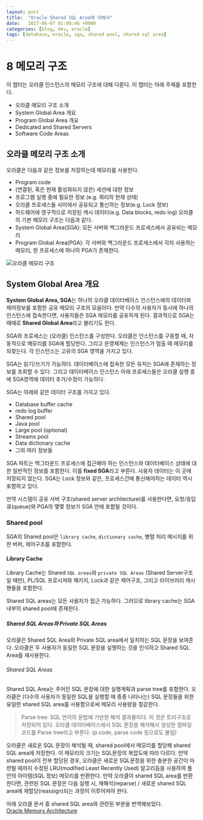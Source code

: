 ```yaml
---
layout: post
title:  "Oracle Shared SQL Area에 대해서"
date:   2017-06-07 01:00:46 +0900
categories: [blog, dev, oracle]
tags: [database, oracle, sga, shared pool, shared sql area]
---
```


# 8 메모리 구조
이 챕터는 오라클 인스턴스의 메모리 구조에 대해 다룬다.
이 챕터는 아래 주제를 포함한다.
  - 오라클 메모리 구조 소개
  - System Global Area 개요
  - Program Global Area 개요
  - Dedicated and Shared Servers
  - Software Code Areas

## 오라클 메모리 구조 소개
오라클은 다음과 같은 정보를 저장하는데 메모리를 사용한다.
  - Program code
  - (연결된, 혹은 현재 활성화되지 않은) 세션에 대한 정보
  - 프로그램 실행 중에 필요한 정보 (e.g. 쿼리의 현재 상태)
  - 오라클 프로세스들 사이에서 공유되고 통신하는 정보(e.g. Lock 정보)
  - 하드웨어에 영구적으로 저장된 캐시 데이터(e.g. Data blocks, redo log)
 오라클의 기본 메모리 구조는 다음과 같다.
   - System Global Area(SGA): 모든 서버와 백그라운드 프로세스에서 공유되는 메모리
   - Program Global Area(PGA): 각 서버와 백그라운드 프로세스에서 각자 사용하는 메모리, 한 프로세스에 하나의 PGA가 존재한다.

![오라클 메모리 구조](http://docs.oracle.com/cd/B19306_01/server.102/b14220/img/cncpt151.gif "오라클 메모리 구조")

## System Global Area 개요
**System Global Area, SGA**는 하나의 오라클 데이터베이스 인스턴스에의 데이터와 제어정보를 포함한 공유 메모리 구조의 모음이다. 만약 다수의 사용자가 동시에 하나의 인스턴스에 접속한다면, 사용자들은 SGA 메모리를 공유하게 된다. 결과적으로 SGA는 때때로 **Shared Global Area**라고 불리기도 한다.

SGA와 프로세스는 (오라클) 인스턴스를 구성한다. 오라클은 인스턴스를 구동할 때, 자동적으로 메모리를 SGA에 할당한다. 그리고 운영체제는 인스턴스가 멈출 때 메모리를 되찾는다. 각 인스턴스는 고유의 SGA 영역을 가지고 있다.

SGA는 읽기/쓰기가 가능하다. 데이터베이스에 접속한 모든 유저는 SGA에 존재하는 정보를 조회할 수 있다. 그리고 데이터베이스 인스턴스 아래 프로세스들은 오라클 실행 중에 SGA영역에 데이터 추가/수정이 가능하다.

SGA는 아래와 같은 데이터 구조를 가지고 있다.
  - Database buffer cache
  - redo log buffer
  - Shared pool
  - Java pool
  - Large pool (optional)
  - Streams pool
  - Data dictionary cache
  - 그외 여러 정보들

SGA 파트는 백그라운드 프로세스에 접근해야 하는 인스턴스와 데이터베이스 상태에 대한 일반적인 정보를 포함한다. 이를 **fixed SGA**라고 부른다. 사용자 데이터는 이 곳에 저장되지 않는다. SGA는 Lock 정보와 같은, 프로세스간에 통신해야하는 데이터 역시 포함하고 있다.

만약 시스템이 공유 서버 구조(shared server architecture)를 사용한다면, 요청/응답 큐(queue)와 PGA의 몇몇 정보가 SGA 안에 포함될 것이다.

### Shared pool
SGA의 Shared pool은 `library cache`, `dictionary cache`, 병렬 처리 메시지를 위한 버퍼, 제어구조를 포함한다.

#### Library Cache
Library Cache는 Shared `SQL areas`와 `private SQL Areas` (Shared Server구조일 때만), PL/SQL 프로시져와 패키지, Lock과 같은 제어구조, 그리고 라이브러리 캐시 핸들을 포함한다.

Shared SQL areas는 모든 사용자가 접근 가능하다. 그러므로 library cache는 SGA 내부의 shared pool에 존재한다.

##### Shared SQL Areas와 Private SQL Areas
오라클은 Shared SQL Area와 Private SQL area에서 일치하는 SQL 문장을 보여준다. 오라클은 두 사용자가 동일한 SQL 문장을 실행하는 것을 인식하고 Shared SQL Area를 재사용한다.

###### Shared SQL Areas
Shared SQL Area는 주어진 SQL 문장에 대한 실행계획과 parse tree를 포함한다. 오라클은 (다수의 사용자가 동일한 SQL을 실행할 때 종종 나타나는) SQL 문장들을 위한 유일한 shared SQL area를 사용함으로써 메모리 사용량을 절감한다.

> Parse tree: SQL 언어의 문법에 기반한 해석 결과물이다. 이 것은 트리구조로 저장되어 있다. 오라클 데이터베이스에서 SQL 문장을 해석해서 생성한 컴파일 코드를 Parse tree라고 부른다. (p.code, parse code 등으로도 불림)

오라클은 새로운 SQL 문장이 해석될 때, shared pool에서 메모리를 할당해 shared SQL area에 저장한다. 이 메모리의 크기는 SQL문장의 복잡도에 따라 다르다. 만약 shared pool이 전부 할당된 경우, 오라클은 새로운 SQL문장을 위한 충분한 공간이 마련될 때까지 수정된 LRU(modified Least Recently Used) 알고리듬을 사용하여 풀 안의 아이템(SQL 정보) 메모리를 반환한다. 만약 오라클이 shared SQL area를 반환한다면, 관련된 SQL 문장은 다음 실행 시, 재해석(reparse) / 새로운 shared SQL area에 재할당(reassign)되는 과정이 이루어져야 한다.



아래 오라클 문서 중 shared SQL area와 관련된 부분을 번역해보았다.    
[Oracle Memory Architecture](http://docs.oracle.com/cd/B19306_01/server.102/b14220/memory.htm#i14490)
